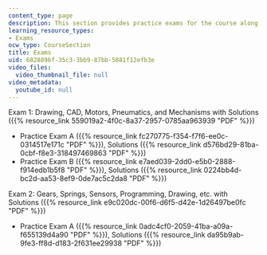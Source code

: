 ```yaml
---
content_type: page
description: This section provides practice exams for the course along with solutions.
learning_resource_types:
- Exams
ocw_type: CourseSection
title: Exams
uid: 6828896f-35c3-3bb9-87bb-5881f12efb3e
video_files:
  video_thumbnail_file: null
video_metadata:
  youtube_id: null
---
```


Exam 1: Drawing, CAD, Motors, Pneumatics, and Mechanisms with Solutions ({{% resource_link 559019a2-4f0c-8a37-2957-0785aa963939 "PDF" %}})

*   Practice Exam A ({{% resource_link fc270775-f354-f7f6-ee0c-0314517e171c "PDF" %}}), Solutions ({{% resource_link d576bd29-81ba-0cbf-f8e3-318497469863 "PDF" %}})
*   Practice Exam B ({{% resource_link e7aed039-2dd0-e5b0-2888-f914edb1b5f8 "PDF" %}}), Solutions ({{% resource_link 0224bb4d-bc2d-aa53-8ef9-0de7ac5c2da8 "PDF" %}})

Exam 2: Gears, Springs, Sensors, Programming, Drawing, etc. with Solutions ({{% resource_link e9c020dc-00f6-d6f5-d42e-1d26497be0fc "PDF" %}})

*   Practice Exam A ({{% resource_link 0adc4cf0-2059-41ba-a09a-f655139d4a90 "PDF" %}}), Solutions ({{% resource_link da95b9ab-9fe3-ff8d-d183-2f631ee29938 "PDF" %}})